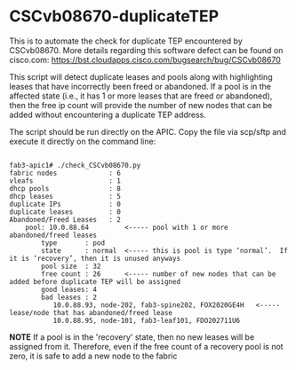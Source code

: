 # CSCvb08670-duplicateTEP
This is to automate the check for duplicate TEP encountered by CSCvb08670.  More details regarding this software defect can be found on cisco.com:
https://bst.cloudapps.cisco.com/bugsearch/bug/CSCvb08670

This script will detect duplicate leases and pools along with highlighting leases that have incorrectly been freed or abandoned.  If a pool is in the affected state (i.e., it has 1 or more leases that are freed or abandoned), then the free ip count will provide the number of new nodes that can be added without encountering a duplicate TEP address.  

The script should be run directly on the APIC.  Copy the file via scp/sftp and execute it directly on the command line: 

```

fab3-apic1# ./check_CSCvb08670.py
fabric nodes             : 6
vleafs                   : 1
dhcp pools               : 8
dhcp leases              : 5
duplicate IPs            : 0
duplicate leases         : 0
Abandoned/Freed Leases   : 2
    pool: 10.0.88.64         <----- pool with 1 or more abandoned/freed leases
        type       : pod
        state      : normal  <----- this is pool is type ‘normal’.  If it is ‘recovery’, then it is unused anyways
        pool size  : 32
        free count : 26      <----- number of new nodes that can be added before duplicate TEP will be assigned
        good leases: 4
        bad leases : 2
           10.0.88.93, node-202, fab3-spine202, FOX2020GE4H   <----- lease/node that has abandoned/freed lease
           10.0.88.95, node-101, fab3-leaf101, FDO202711U6

```

__NOTE__ If a pool is in the 'recovery' state, then no new leases will be assigned from it.  Therefore, even if the free count of a recovery pool is not zero, it is safe to add a new node to the fabric
